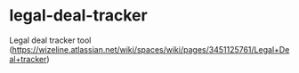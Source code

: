 # legal-deal-tracker
Legal deal tracker tool (https://wizeline.atlassian.net/wiki/spaces/wiki/pages/3451125761/Legal+Deal+tracker) 
